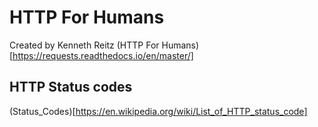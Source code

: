 # HTTP For Humans
Created by Kenneth Reitz
(HTTP For Humans)[https://requests.readthedocs.io/en/master/]

## HTTP Status codes
(Status_Codes)[https://en.wikipedia.org/wiki/List_of_HTTP_status_code]

